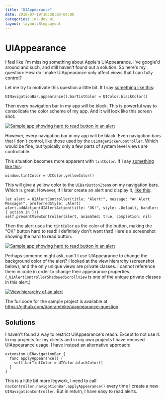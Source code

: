 ```yaml
---
title: "UIAppearance"
date: 2016-07-19T16:50:03-04:00
categories: ios-dev ui
layout: layout:BlogLayout
---
```


# UIAppearance

I feel like I'm missing something about Apple's UIAppearance. I've google'd around and such, and still haven't found out a solution. So here's my question: How do I make UIAppearance only affect views that I can fully control?

Let me try to motivate this question a little bit. If I say [something like this](https://github.com/danramteke/uiappearance-question/blob/master/UIAppearanceQuestion/AppDelegate.swift#L29):

    UINavigationBar.appearance().barTintColor = UIColor.blackColor()

Then every navigation bar in my app will be black. This is powerful way to consolidate the color scheme of my app. And it will look like this screen shot:

[![Sample app showing hard to read button in an alert]({{site.baseurl}}/images/uiappearance/sample-app-main-screen.png)](https://raw.githubusercontent.com/danramteke/uiappearance-question/master/screenshots/sample-app-main-screen.png)

However, every navigation bar in my app will be black. Even navigation bars that I don't control, like those used by the `UIImagePickerController`. Which would be fine, but typically only a few parts of system level views are controllable.

This situation becomes more apparent with `tintColor`. If I say [something like this](https://github.com/danramteke/uiappearance-question/blob/master/UIAppearanceQuestion/AppDelegate.swift#L28):

    window.tintColor = UIColor.yellowColor()

This will give a yellow color to the `UIBarButtonItem`s on my navigation bars. Which is great. However, if I later create an alert and display it, [like this](https://github.com/danramteke/uiappearance-question/blob/master/UIAppearanceQuestion/ViewController.swift#L39-L41):

    let alert = UIAlertController(title: "Alert!", message: "An Alert Message!", preferredStyle: .Alert)
    alert.addAction(UIAlertAction(title: "OK!", style: .Default, handler: { action in }))
    self.presentViewController(alert, animated: true, completion: nil)

Then the alert uses the `tintColor` as the color of the button, making the "OK" button hard to read! I definitely don't want that! Here's a screenshot showing the hard to read button:

[![Sample app showing hard to read button in an alert]({{site.baseurl}}/images/uiappearance/sample-app-alert.png)](https://raw.githubusercontent.com/danramteke/uiappearance-question/master/screenshots/sample-app-alert.png)

Perhaps someone might ask, can't I use UIAppearance to change the background color of the alert? I looked at the view hierarchy (screenshot below), and the only unique views are private classes. I cannot reference them in code in order to change their appearance properties. (`_UIAlertControllerShadowedScrollView` is one of the unique private classes in this alert.)

[![View hierarchy of an alert]({{site.baseurl}}/images/uiappearance/view-hierarchy.png)](https://raw.githubusercontent.com/danramteke/uiappearance-question/master/screenshots/view-hierarchy.png)

The full code for the sample project is available at <https://github.com/danramteke/uiappearance-question>

## Solutions

I haven't found a way to restrict UIAppearance's reach. Except to not use it. In my projects for my clients and in my own projects I have removed UIAppearance usage. I have instead an alternative approach:

    extension UINavigationBar {
      func applyAppearance() {
        self.barTintColor = UIColor.blackColor()
      }
    }

This is a little bit more legwork, I need to call `navController.navigationBar.applyAppearance()` every time I create a new `UINavigationController`. But in return, I have easy to read alerts.
